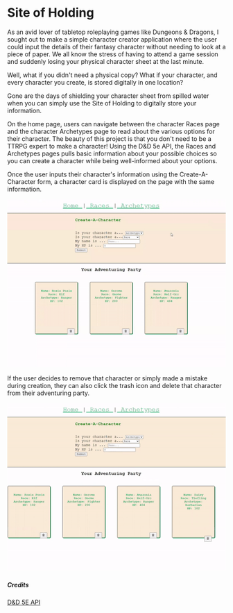 # Site of Holding

As an avid lover of tabletop roleplaying games like Dungeons & Dragons, I sought out to make a simple character creator application where the user could input the details of their fantasy character without needing to look at a piece of paper.  We all know the stress of having to attend a game session and suddenly losing your physical character sheet at the last minute. 

Well, what if you didn't need a physical copy?
What if your character, and every character you create, is stored digitally in one location? 

Gone are the days of shielding your character sheet from spilled water when you can simply use the Site of Holding to digitally store your information. 

On the home page, users can navigate between the character Races page and the character Archetypes page to read about the various options for their character. The beauty of this project is that you don't need to be a TTRPG expert to make a character! Using the D&D 5e API, the Races and Archetypes pages pulls basic information about your possible choices so you can create a character while being well-informed about your options. 

Once the user inputs their character's information using the Create-A-Character form, a character card is displayed on the page with the same information. 

<img src="/src/readme_images/form_usage.gif" alt="gif depicting usage of the form" />

If the user decides to remove that character or simply made a mistake during creation, they can also click the trash icon and delete that character from their adventuring party. 

<img src="/src/readme_images/delete.gif" alt="gif depicting usage of the delete button" />

##### Credits

[D&D 5E API](https://www.dnd5eapi.co/)
